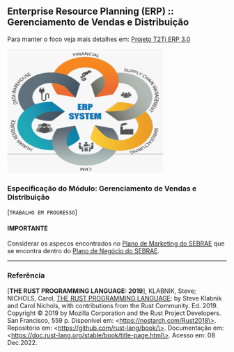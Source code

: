 ## Enterprise Resource Planning (ERP) :: Gerenciamento de Vendas e Distribuição

Para manter o foco veja mais detalhes em: [Projeto T2Ti ERP 3.0](http://t2ti.com/erp3/pdf/) 

<p><img src="../img/ERP_demo.png" alt="T2Ti ERP 3.0" height="285" width="358"></p>

### Especificação do Módulo: Gerenciamento de Vendas e Distribuição

[`TRABALHO EM PROGRESSO`]


#### IMPORTANTE

Considerar os aspecos encontrados no [Plano de Marketing do SEBRAE](https://www.sebrae.com.br/sites/PortalSebrae/bis/como-elaborar-um-plano-de-marketing,084b6484b071b410VgnVCM1000003b74010aRCRD) que se encontra dentro do [Plano de Negócio do SEBRAE](https://www.sebrae.com.br/sites/PortalSebrae/ufs/df/bis/manual-como-elaborar-um-plano-de-negocio,562e39a2ade2e510VgnVCM1000004c00210aRCRD).


---
### Referência

\[<b>THE RUST PROGRAMMING LANGUAGE: 2019</b>\], KLABNIK, Steve; NICHOLS, Carol, [THE RUST PROGRAMMING LANGUAGE](https://nostarch.com/Rust2018): by Steve Klabnik and Carol Nichols, with contributions from the Rust Community. Ed. 2019. Copyright © 2019 by Mozilla Corporation and the Rust Project Developers. San Francisco, 559 p. Disponível em: \<https://nostarch.com/Rust2018\>. Repositório em: \<https://github.com/rust-lang/book/\>. Documentação em: \<https://doc.rust-lang.org/stable/book/title-page.html\>. Acesso em: 08 Dec.2022.<br />